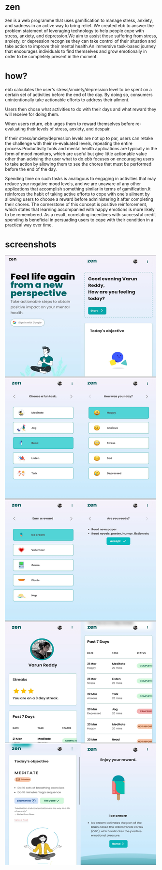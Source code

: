 # zen

zen is a web programme that uses gamification to manage stress, anxiety, and sadness in an active way to bring relief. We created ebb to answer the problem statement of leveraging technology to help people cope with stress, anxiety, and depression.We aim to assist those suffering from stress, anxiety, or depression recognise they can take control of their situation and take action to improve their mental health.An immersive task-based journey that encourages individuals to find themselves and grow emotionally in order to be completely present in the moment.

# how?

ebb calculates the user's stress/anxiety/depression level to be spent on a certain set of activities before the end of the day. By doing so, consumers unintentionally take actionable efforts to address their ailment.

Users then chose what activities to do with their days and what reward they will receive for doing them.

When users return, ebb urges them to reward themselves before re-evaluating their levels of stress, anxiety, and despair.

If their stress/anxiety/depression levels are not up to par, users can retake the challenge with their re-evaluated levels, repeating the entire process.Productivity tools and mental health applications are typically in the form of mood monitors, which are useful but give little actionable value other than advising the user what to do.ebb focuses on encouraging users to take action by allowing them to see the chores that must be performed before the end of the day. 

Spending time on such tasks is analogous to engaging in activities that may reduce your negative mood levels, and we are unaware of any other applications that accomplish something similar in terms of gamification.It reinforces the habit of taking active efforts to cope with one's ailment by allowing users to choose a reward before administering it after completing their chores. The cornerstone of this concept is positive reinforcement, which states that learning accompanied with happy emotions is more likely to be remembered. As a result, correlating incentives with successful credit spending is beneficial in persuading users to cope with their condition in a practical way over time.

# screenshots

<img src="public/zen1.jpeg" alt="Image Description" width="250" height="400"><img src="public/zen2.jpeg" alt="Image Description" width="250" height="400"><img src="public/zen3.jpeg" alt="Image Description" width="250" height="400"><img src="public/zen4.jpeg" alt="Image Description" width="250" height="400"><img src="public/zen5.jpeg" alt="Image Description" width="250" height="400"><img src="public/zen6.jpeg" alt="Image Description" width="250" height="400"><img src="public/zen7.jpeg" alt="Image Description" width="250" height="400"><img src="public/zen8.jpeg" alt="Image Description" width="250" height="400"><img src="public/zen9.jpeg" alt="Image Description" width="250" height="400"><img src="public/zen10.jpeg" alt="Image Description" width="250" height="400">

